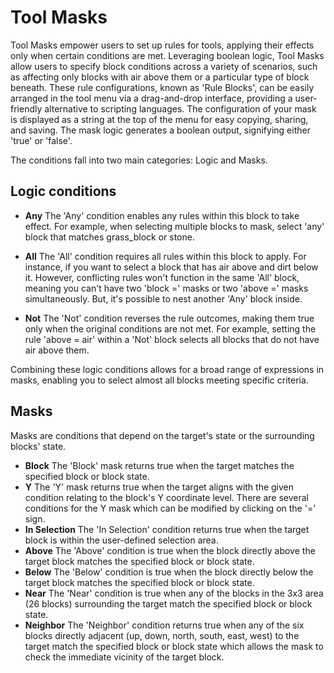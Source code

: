 # Tool Masks

Tool Masks empower users to set up rules for tools, applying their effects only when certain conditions are met. Leveraging boolean logic, Tool Masks allow users to specify block conditions across a variety of scenarios, such as affecting only blocks with air above them or a particular type of block beneath. These rule configurations, known as 'Rule Blocks', can be easily arranged in the tool menu via a drag-and-drop interface, providing a user-friendly alternative to scripting languages. The configuration of your mask is displayed as a string at the top of the menu for easy copying, sharing, and saving. The mask logic generates a boolean output, signifying either 'true' or 'false'.
    
The conditions fall into two main categories: Logic and Masks.
    
## Logic conditions
    
- **Any**
The 'Any' condition enables any rules within this block to take effect. For example, when selecting multiple blocks to mask, select 'any' block that matches grass_block or stone.

- **All**
The 'All' condition requires all rules within this block to apply. For instance, if you want to select a block that has air above and dirt below it. However, conflicting rules won't function in the same 'All' block, meaning you can't have two 'block =' masks or two 'above =' masks simultaneously. But, it's possible to nest another 'Any' block inside.

- **Not**
The 'Not' condition reverses the rule outcomes, making them true only when the original conditions are not met. For example, setting the rule 'above = air' within a 'Not' block selects all blocks that do not have air above them.
    
Combining these logic conditions allows for a broad range of expressions in masks, enabling you to select almost all blocks meeting specific criteria.
    
## Masks
    
Masks are conditions that depend on the target's state or the surrounding blocks' state.
    
- **Block**
The 'Block' mask returns true when the target matches the specified block or block state.
- **Y**
The 'Y' mask returns true when the target aligns with the given condition relating to the block's Y coordinate level. There are several conditions for the Y mask which can be modified by clicking on the '=' sign.
- **In Selection**
The 'In Selection' condition returns true when the target block is within the user-defined selection area.
- **Above**
The 'Above' condition is true when the block directly above the target block matches the specified block or block state.
- **Below**
The 'Below' condition is true when the block directly below the target block matches the specified block or block state.
- **Near**
The 'Near' condition is true when any of the blocks in the 3x3 area (26 blocks) surrounding the target match the specified block or block state.
- **Neighbor**
The 'Neighbor' condition returns true when any of the six blocks directly adjacent (up, down, north, south, east, west) to the target match the specified block or block state which allows the mask to check the immediate vicinity of the target block.
